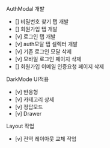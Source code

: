 AuthModal 개발

- [] 비밀번호 찾기 탭 개발
- [] 회원가입 탭 개발
- [v] 로그인 탭 개발
- [v] auth모달 탭 셀렉터 개발
- [v] 기존 로그인 모달 삭제
- [v] 모바일 로그인 페이지 삭제
- [] 회원가입 이메일 인증요청 페이지 삭제

DarkMode UI적용

- [v] 반응형
- [v] 카테고리 상세
- [v] 정답모드
- [v] Drawer

Layout 작업

- [v] 전역 레이아웃 교체 작업
